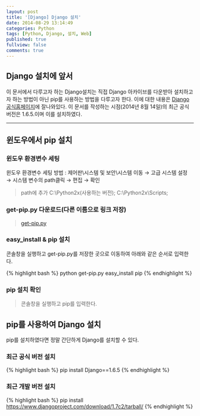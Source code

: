 ```yaml
---
layout: post
title: '[Django] Django 설치'
date: 2014-08-29 13:14:49
categories: Python
tags: [Python, Django, 설치, Web]
published: true
fullview: false
comments: true
---
```


## Django 설치에 앞서

이 문서에서 다루고자 하는 Django설치는 직접 Django 아카이브를 다운받아 설치하고자 하는 방법이 아닌 pip를 사용하는 방법을 다루고자 한다. 이에 대한 내용은 [Django 공식홈페이지](https://www.djangoproject.com/download/)에 잘나와있다. 이 문서를 작성하는 시점(2014년 8월 14일)의 최근 공식 버전은 1.6.5.이며 이를 설치하였다.

* * *

## 윈도우에서 pip 설치

### 윈도우 환경변수 세팅

윈도우 환경변수 세팅 방법 : 제어판\시스템 및 보안\시스템 이동 → 고급 시스템 설정 → 시스템 변수의 path클릭 → 편집 → 확인

> path에 추가 C:\Python2x(사용하는 버전); C:\Python2x\Scripts;


### get-pip.py 다운로드(다른 이름으로 링크 저장)

> [get-pip.py](https://bootstrap.pypa.io/get-pip.py)


### easy_install & pip 설치

콘솔창을 실행하고 get-pip.py를 저장한 곳으로 이동하여 아래와 같은 순서로 입력한다.

{% highlight bash %}
python get-pip.py
easy_install pip
{% endhighlight %}

### pip 설치 확인

> 콘솔창을 실행하고 pip를 입력한다.


## pip를 사용하여 Django 설치

pip를 설치하였다면 정말 간단하게 Django를 설치할 수 있다.

### 최근 공식 버전 설치

{% highlight bash %}
pip install Django==1.6.5
{% endhighlight %}

### 최근 개발 버전 설치

{% highlight bash %}
pip install https://www.djangoproject.com/download/1.7c2/tarball/
{% endhighlight %}


